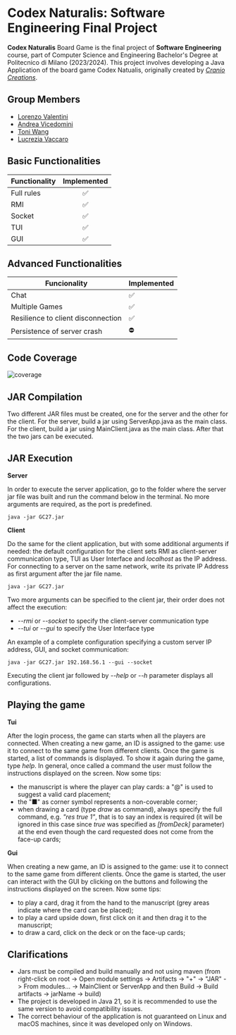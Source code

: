 # Codex Naturalis: Software Engineering Final Project

**Codex Naturalis** Board Game is the final project of **Software Engineering** course, part of Computer Science and Engineering Bachelor's Degree at Politecnico di Milano (2023/2024).
This project involves developing a Java Application of the board game Codex Natualis, originally created by [_Cranio Creations_](https://www.craniocreations.it/prodotto/codex-naturalis).


## Group Members
* [Lorenzo Valentini](https://github.com/lorenzotini)
* [Andrea Vicedomini](https://github.com/bicix-72)
* [Toni Wang](https://github.com/wangteyi)
* [Lucrezia Vaccaro](https://github.com/lucreziavaccaro)



## Basic Functionalities
| Functionality  | Implemented |
|----------------|:-----------:|
| Full rules     |      ✅       |
| RMI           |      ✅      |
|Socket         |      ✅      |
|TUI            |      ✅      |
|GUI            |      ✅      |

## Advanced Functionalities
|Funcionality  | Implemented |
|--------------|:------------|
| Chat         | ✅           |
| Multiple Games| ✅            |
|Resilience to client disconnection| ✅          |
| Persistence of server crash| ⛔         |

## Code Coverage
![coverage](https://github.com/lorenzotini/ing-sw-2024-valentini-vicedomini-wang-vaccaro/assets/160732595/90b2d080-08cf-4d08-80c9-b17d3b32f3d6)

## JAR Compilation
Two different JAR files must be created, one for the server and the other for the client.
For the server, build a jar using ServerApp.java as the main class. For the client, build a jar using MainClient.java as the main class.
After that the two jars can be executed.

## JAR Execution
**Server**

In order to execute the server application, go to the folder where the server jar file was built and run the command below in the terminal. No more arguments are required, as the port is predefined. 
```shell
java -jar GC27.jar
```

**Client**

Do the same for the client application, but with some additional arguments if needed:
the default configuration for the client sets RMI as client-server communication type, TUI as User Interface and _localhost_ as the IP address.
For connecting to a server on the same network, write its private IP Address as first argument after the jar file name.
```shell
java -jar GC27.jar 
```

Two more arguments can be specified to the client jar, their order does not affect the execution:
*  _--rmi_ or _--socket_  to specify the client-server communication type
* _--tui_ or _--gui_ to specify the User Interface type

An example of a complete configuration specifying a custom server IP address, GUI, and socket communication:
```shell
java -jar GC27.jar 192.168.56.1 --gui --socket
```

Executing the client jar followed by _--help_ or _--h_ parameter displays all configurations.

## Playing the game

**Tui**

After the login process, the game can starts when all the players are connected.
When creating a new game, an ID is assigned to the game: use it to connect to the same game from different clients.
Once the game is started, a list of commands is displayed. To show it again during the game, type _help_.
In general, once called a command the user must follow the instructions displayed on the screen.
Now some tips:
* the manuscript is where the player can play cards: a "@" is used to suggest a valid card placement;
* the "■" as corner symbol represents a non-coverable corner;
* when drawing a card (type _draw_ as command), always specify the full command, e.g. _"res true 1"_, that is to say an index is required (it will be ignored in this case since _true_ was specified as _[fromDeck]_ parameter) at the end even though the card requested does not come from the face-up cards;

**Gui**

When creating a new game, an ID is assigned to the game: use it to connect to the same game from different clients.
Once the game is started, the user can interact with the GUI by clicking on the buttons and following the instructions displayed on the screen.
Now some tips: 
* to play a card, drag it from the hand to the manuscript (grey areas indicate where the card can be placed);
* to play a card upside down, first click on it and then drag it to the manuscript;
* to draw a card, click on the deck or on the face-up cards;

## Clarifications
* Jars must be compiled and build manually and not using maven (from right-click on root -> Open module settings -> Artifacts -> "+" -> "JAR" -> From modules... -> MainClient or ServerApp and then Build -> Build artifacts -> jarName -> build)
* The project is developed in Java 21, so it is recommended to use the same version to avoid compatibility issues.
* The correct behaviour of the application is not guaranteed on Linux and macOS machines, since it was developed only on Windows.

